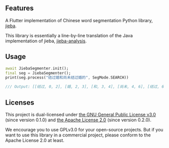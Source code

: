 ## Features

A Flutter implementation of Chinese word segmentation Python library, [jieba](https://github.com/fxsjy/jieba).

This library is essentially a line-by-line translation of the Java implementation of jieba, [jieba-analysis](https://github.com/huaban/jieba-analysis/).
## Usage

```dart
await JiebaSegmenter.init();
final seg = JiebaSegmenter();
print(seg.process("结过婚和尚未结过婚的", SegMode.SEARCH))

/// Output: [[结过, 0, 2], [婚, 2, 3], [和, 3, 4], [尚未, 4, 6], [结过, 6, 8], [婚, 8, 9], [的, 9, 10]]
```

## Licenses

This project is dual-licensed under [the GNU General Public License v3.0](LICENSE-GPL) (since version 0.1.0) and [the Apache License 2.0](LICENSE-APACHE) (since version 0.2.0).

We encourage you to use GPLv3.0 for your open-source projects. But if you want to use this library in a commercial project, please conform to the Apache License 2.0 at least.
